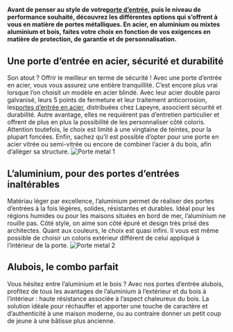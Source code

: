 ##
**Avant de penser au style de votre**[**porte d’entrée**](https://www.lapeyre.fr/portes-CCU0004/portes-entree-CCN0051)**, puis le niveau de performance souhaité, découvrez les différentes options qui s’offrent à vous en matière de portes métalliques. En acier, en aluminium ou mixtes aluminium et bois, faites votre choix en fonction de vos exigences en matière de protection, de garantie et de personnalisation.**
##  Une porte d’entrée en acier, sécurité et durabilité
Son atout ? Offrir le meilleur en terme de sécurité ! Avec une porte d’entrée en acier, vous vous assurez une entière tranquillité. C’est encore plus vrai lorsque l’on choisit un modèle en acier blindé. Avec leur acier double paroi galvanisé, leurs 5 points de fermeture et leur traitement anticorrosion, les[portes d’entrée en acier](https://www.lapeyre.fr/porte-d-entree-isis-acier-FPC2360031), distribuées chez Lapeyre, associent sécurité et durabilité.
Autre avantage, elles ne requièrent pas d’entretien particulier et offrent de plus en plus la possibilité de les personnaliser côté coloris. Attention toutefois, le choix est limité à une vingtaine de teintes, pour la plupart foncées. Enfin, sachez qu’il est possible d’opter pour une porte en acier vitrée ou semi-vitrée ou encore de combiner l’acier à du bois, afin d’alléger sa structure.
![Porte metal 1](http://www.lapeyre.fr/img/contrib/326fe2b0118009b6/201515261.jpg)
##  L’aluminium, pour des portes d’entrées inaltérables
Matériau léger par excellence, l’aluminium permet de réaliser des portes d’entrées à la fois légères, solides, résistantes et durables. Idéal pour les régions humides ou pour les maisons situées en bord de mer, l’aluminium ne rouille pas.
Côté style, on aime son côté épuré et design très prisé des architectes. Quant aux couleurs, le choix est quasi infini. Il vous est même possible de choisir un coloris extérieur différent de celui appliqué à l’intérieur de la porte.
![Porte metal 2](http://www.lapeyre.fr/img/contrib/326fe2b0118009bf/200914985.jpg)
##  Alubois, le combo parfait
Vous hésitez entre l’aluminium et le bois ? Avec nos portes d’entrée alubois, profitez de tous les avantages de l’aluminium à l’extérieur et du bois à l’intérieur : haute résistance associée à l’aspect chaleureux du bois.
La solution idéale pour réchauffer et apporter une touche de caractère et d’authenticité à une maison moderne, ou au contraire donner un petit coup de jeune à une bâtisse plus ancienne.